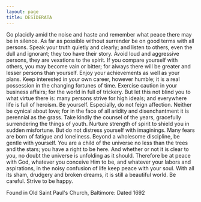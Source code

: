 ```yaml
---
layout: page
title: DESIDERATA
---
```

 
Go placidly amid the noise and haste and remember what peace there may be 
in silence. As far as possible without surrender be on good terms with all persons. 
Speak your truth quietly and clearly; and listen to others, even the dull and 
ignorant; they too have their story. Avoid loud and aggressive persons, they 
are vexations to the spirit. If you compare yourself with others, you may become 
vain or bitter; for always there will be greater and lesser persons than yourself. 
Enjoy your achievements as well as your plans. Keep interested in your own career, 
however humble; it is a real possession in the changing fortunes of time. Exercise 
caution in your business affairs; for the world in full of trickery. But let 
this not blind you to what virtue there is: many persons strive for high ideals; 
and everywhere life is full of heroism. Be yourself. Especially, do not feign 
affection. Neither be cynical about love; for in the face of all aridity and 
disenchantment it is perennial as the grass. Take kindly the counsel of the 
years, gracefully surrendering the things of youth. Nurture strength of spirit 
to shield you in sudden misfortune. But do not distress yourself with imaginings. 
Many fears are born of fatigue and loneliness. Beyond a wholesome discipline, 
be gentle with yourself. You are a child of the universe no less than the trees 
and the stars; you have a right to be here. And whether or not it is clear to 
you, no doubt the universe is unfolding as it should. Therefore be at peace 
with God, whatever you conceive Him to be, and whatever your labors and aspirations, 
in the noisy confusion of life keep peace with your soul. With all its sham, 
drudgery and broken dreams, it is still a beautiful world. Be careful. Strive 
to be happy.

Found in Old Saint Paul's Church, Baltimore: Dated 1692

